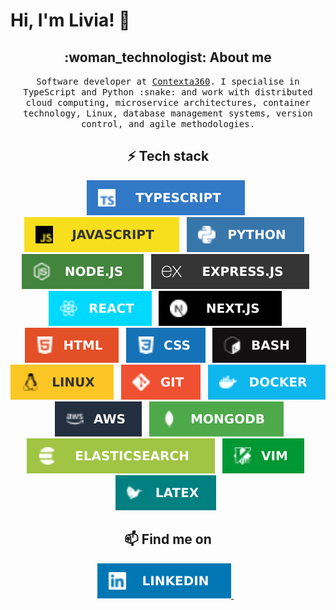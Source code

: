 # Hi, I'm Livia! 👋

<h2
  align='center'
>
  :woman_technologist: About me
</h2>
<p
  align='center'
>
  <samp>
    Software developer at <a href='https://contexta360.com/'>Contexta360</a>. I specialise in TypeScript and Python :snake: and work with distributed cloud computing, microservice    
    architectures, container technology, Linux, database management systems, version control, and agile methodologies.
  </samp>
</p>

<h2
  align='center'
>
  ⚡ Tech stack
</h2>
<p
  align='center'
>
  <img src='badges/typescript.svg' />&nbsp;&nbsp;
  <img src='badges/javascript.svg' />&nbsp;&nbsp;
  <img src='badges/python.svg' />&nbsp;&nbsp;&nbsp;
  <img src='badges/nodejs.svg' />&nbsp;&nbsp;
  <img src='badges/expressjs.svg' />&nbsp;&nbsp;
  <img src='badges/react.svg' />&nbsp;&nbsp;
  <img src='badges/nextjs.svg' />&nbsp;&nbsp;
  <img src='badges/html.svg' />&nbsp;&nbsp;
  <img src='badges/css.svg' />&nbsp;&nbsp;
  <img src='badges/bash.svg' />&nbsp;&nbsp;
  <img src='badges/linux.svg' />&nbsp;&nbsp;
  <img src='badges/git.svg' />&nbsp;&nbsp;
  <img src='badges/docker.svg' />&nbsp;&nbsp;
  <img src='badges/aws.svg' />&nbsp;&nbsp;
  <img src='badges/mongodb.svg' />&nbsp;&nbsp;
  <img src='badges/elasticsearch.svg' />&nbsp;&nbsp;
  <img src='badges/vim.svg' />&nbsp;&nbsp;
  <img src='badges/latex.svg' />&nbsp;&nbsp;
</p>

<h2
  align='center'
>
  📫 Find me on
</h2>
<p
  align='center'
>
  <a
    href='https://www.linkedin.com/in/liviakuhn/'
  >
    <img
      src='badges/linkedin.svg'
    >
  </a>
  &nbsp;&nbsp;
</p>
